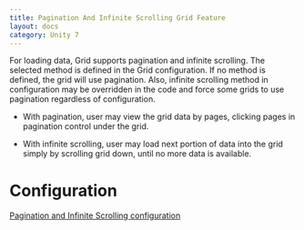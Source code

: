 ```yaml
---
title: Pagination And Infinite Scrolling Grid Feature
layout: docs
category: Unity 7
---
```

For loading data, Grid supports pagination and infinite scrolling. The selected method is defined in the Grid configuration. 
If no method is defined, the grid will use pagination. 
Also, infinite scrolling method in configuration may be overridden in the code and force some grids to use pagination regardless of configuration.

- With pagination, user may view the grid data by pages, clicking pages in pagination control under the grid.

- With infinite scrolling, user may load next portion of data into the grid simply by scrolling grid down, until no more data is available.

# Configuration

[Pagination and Infinite Scrolling configuration](../../configuration/grids/pagination-and-infinite-scrolling.md)